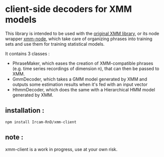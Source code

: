 # client-side decoders for XMM models

This library is intended to be used with the
[original XMM library](https://github.com/julesfrancoise/xmm), or its node wrapper
[xmm-node](https//github.com/Ircam-RnD/xmm-node), which take care of organizing phrases
into training sets and use them for training statistical models.

It contains 3 classes :
- PhraseMaker, which eases the creation of XMM-compatible phrases
(e.g. time series recordings of dimension n), that can then be passed to XMM.
- GmmDecoder, which takes a GMM model generated by XMM and outputs
some estimation results when it's fed with an input vector
- HhmmDecoder, which does the same with a Hierarchical HMM model generated by XMM.

## installation :
`npm install Ircam-RnD/xmm-client`

## note :
xmm-client is a work in progress, use at your own risk.